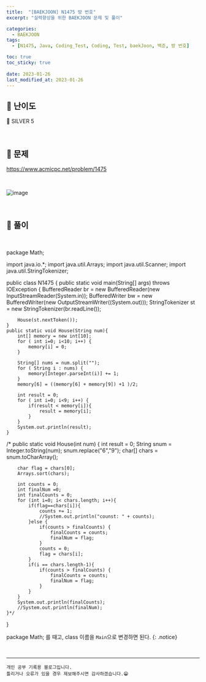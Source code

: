 ```yaml
---
title:  "[BAEKJOON] N1475 방 번호"
excerpt: "실력향상을 위한 BAEKJOON 문제 및 풀이"

categories:
  - BAEKJOON
tags:
  - [N1475, Java, Coding_Test, Coding, Test, baekJoon, 백준, 방 번호]

toc: true
toc_sticky: true
 
date: 2023-01-26
last_modified_at: 2023-01-26
---
```


## 📌 난이도

  🥈 SILVER 5

<br>

## 📌 문제

<https://www.acmicpc.net/problem/1475>

<br>

![image](https://user-images.githubusercontent.com/37824506/214777893-2fe82f14-ee30-4e6a-ac3e-980929c1b37b.png)

<br>

## 📌 풀이

<br>

package Math;

import java.io.*;
import java.util.Arrays;
import java.util.Scanner;
import java.util.StringTokenizer;

public class N1475 {
    public static void main(String[] args) throws IOException {
        BufferedReader br = new BufferedReader(new InputStreamReader(System.in));
        BufferedWriter bw = new BufferedWriter(new OutputStreamWriter((System.out)));
        StringTokenizer st = new StringTokenizer(br.readLine());


        House(st.nextToken());
    }
    public static void House(String num){
        int[] memory = new int[10];
        for ( int i=0; i<10; i++) {
            memory[i] = 0;
        }

        String[] nums = num.split("");
        for ( String i : nums) {
            memory[Integer.parseInt(i)] += 1;
        }
        memory[6] = ((memory[6] + memory[9]) +1 )/2;

        int result = 0;
        for ( int i=0; i<9; i++) {
            if(result < memory[i]){
                result = memory[i];
            }
        }
        System.out.println(result);
    }

/*    public static void House(int num) {
        int result = 0;
        String snum = Integer.toString(num);
        snum.replace("6","9");
        char[] chars = snum.toCharArray();

        char flag = chars[0];
        Arrays.sort(chars);

        int counts = 0;
        int finalNum =0;
        int finalCounts = 0;
        for (int i=0; i< chars.length; i++){
            if(flag==chars[i]){
                counts += 1;
                //System.out.println("counst: " + counts);
            }else {
                if(counts > finalCounts) {
                    finalCounts = counts;
                    finalNum = flag;
                }
                counts = 0;
                flag = chars[i];
            }
            if(i == chars.length-1){
                if(counts > finalCounts) {
                    finalCounts = counts;
                    finalNum = flag;
                }
            }
        }
        System.out.println(finalCounts);
        //System.out.println(finalNum);
    }*/
}


package Math; 를 때고, class 이름을 `Main`으로 변경하면 된다.
{: .notice} 



<br>


***
    개인 공부 기록용 블로그입니다.
    틀리거나 오류가 있을 경우 제보해주시면 감사하겠습니다.😁